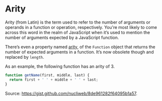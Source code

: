 # Arity

Arity (from Latin) is the term used to refer to the number of arguments or operands in a function or operation, respectively. You're most likely to come across this word in the realm of JavaScript when it’s used to mention the number of arguments expected by a JavaScript function.

There’s even a property named [arity](https://developer.mozilla.org/en-US/docs/Web/JavaScript/Reference/Global_Objects/Function/arity), of the `Function` object that returns the number of expected arguments in a function. It’s now obsolete though and replaced by `length`.

As an example, the following function has an arity of 3.

```js
function getName(first, middle, last) {
  return first + ' ' + middle + ' ' + last;
}
```

Source: https://gist.github.com/nucliweb/8de961282f64095b1a57.
